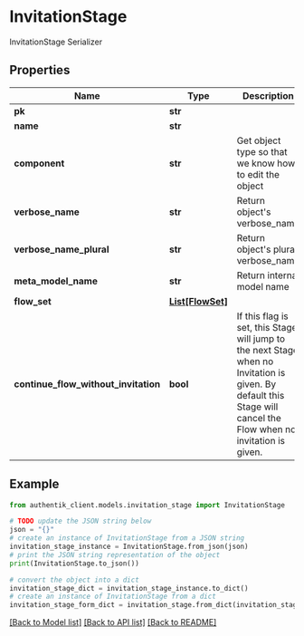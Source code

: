 # InvitationStage

InvitationStage Serializer

## Properties

Name | Type | Description | Notes
------------ | ------------- | ------------- | -------------
**pk** | **str** |  | [readonly] 
**name** | **str** |  | 
**component** | **str** | Get object type so that we know how to edit the object | [readonly] 
**verbose_name** | **str** | Return object&#39;s verbose_name | [readonly] 
**verbose_name_plural** | **str** | Return object&#39;s plural verbose_name | [readonly] 
**meta_model_name** | **str** | Return internal model name | [readonly] 
**flow_set** | [**List[FlowSet]**](FlowSet.md) |  | [optional] 
**continue_flow_without_invitation** | **bool** | If this flag is set, this Stage will jump to the next Stage when no Invitation is given. By default this Stage will cancel the Flow when no invitation is given. | [optional] 

## Example

```python
from authentik_client.models.invitation_stage import InvitationStage

# TODO update the JSON string below
json = "{}"
# create an instance of InvitationStage from a JSON string
invitation_stage_instance = InvitationStage.from_json(json)
# print the JSON string representation of the object
print(InvitationStage.to_json())

# convert the object into a dict
invitation_stage_dict = invitation_stage_instance.to_dict()
# create an instance of InvitationStage from a dict
invitation_stage_form_dict = invitation_stage.from_dict(invitation_stage_dict)
```
[[Back to Model list]](../README.md#documentation-for-models) [[Back to API list]](../README.md#documentation-for-api-endpoints) [[Back to README]](../README.md)


